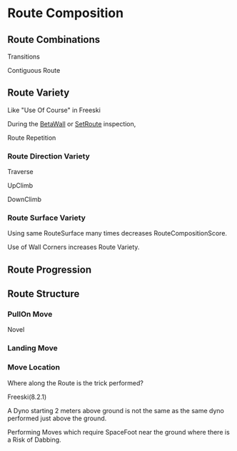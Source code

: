 # Route Composition

## Route Combinations

Transitions

Contiguous Route

## Route Variety

Like "Use Of Course" in Freeski

During the [BetaWall]() or [SetRoute](/reference/Glossary#SetRoute) inspection, 

Route Repetition

### Route Direction Variety

Traverse

UpClimb

DownClimb



### Route Surface Variety 

Using same RouteSurface many times decreases RouteCompositionScore.

Use of Wall Corners increases Route Variety.



## Route Progression


## Route Structure

### PullOn Move

Novel 

### Landing Move

### Move Location

Where along the Route is the trick performed?

Freeski(8.2.1)

A Dyno starting 2 meters above ground is not the same as the same dyno performed just above the ground.

Performing Moves which require SpaceFoot near the ground where there is a Risk of Dabbing.